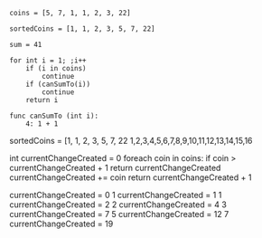 ```
coins = [5, 7, 1, 1, 2, 3, 22]

sortedCoins = [1, 1, 2, 3, 5, 7, 22]

sum = 41

for int i = 1; ;i++
    if (i in coins)
        continue
    if (canSumTo(i))
        continue
    return i
    
func canSumTo (int i):
    4: 1 + 1
```

sortedCoins = [1, 1, 2, 3, 5, 7, 22
1,2,3,4,5,6,7,8,9,10,11,12,13,14,15,16

int currentChangeCreated = 0
foreach coin in coins:
    if coin > currentChangeCreated + 1
        return currentChangeCreated
    currentChangeCreated += coin
return currentChangeCreated + 1

currentChangeCreated = 0
1
currentChangeCreated = 1
1
currentChangeCreated = 2
2
currentChangeCreated = 4
3
currentChangeCreated = 7
5
currentChangeCreated = 12
7
currentChangeCreated = 19
